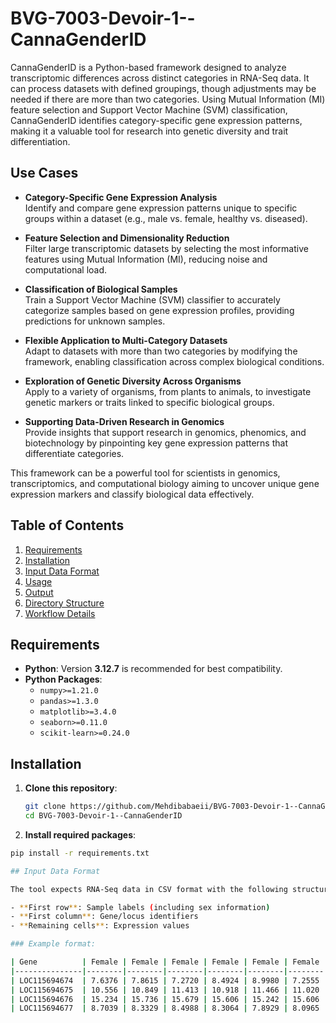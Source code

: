 # BVG-7003-Devoir-1--CannaGenderID
CannaGenderID is a Python-based framework designed to analyze transcriptomic differences across distinct categories in RNA-Seq data. It can process datasets with defined groupings, though adjustments may be needed if there are more than two categories. Using Mutual Information (MI) feature selection and Support Vector Machine (SVM) classification, CannaGenderID identifies category-specific gene expression patterns, making it a valuable tool for research into genetic diversity and trait differentiation.


## Use Cases

- **Category-Specific Gene Expression Analysis**  
   Identify and compare gene expression patterns unique to specific groups within a dataset (e.g., male vs. female, healthy vs. diseased).
  
- **Feature Selection and Dimensionality Reduction**  
   Filter large transcriptomic datasets by selecting the most informative features using Mutual Information (MI), reducing noise and computational load.

- **Classification of Biological Samples**  
   Train a Support Vector Machine (SVM) classifier to accurately categorize samples based on gene expression profiles, providing predictions for unknown samples.

- **Flexible Application to Multi-Category Datasets**  
   Adapt to datasets with more than two categories by modifying the framework, enabling classification across complex biological conditions.

- **Exploration of Genetic Diversity Across Organisms**  
   Apply to a variety of organisms, from plants to animals, to investigate genetic markers or traits linked to specific biological groups.

- **Supporting Data-Driven Research in Genomics**  
   Provide insights that support research in genomics, phenomics, and biotechnology by pinpointing key gene expression patterns that differentiate categories. 

This framework can be a powerful tool for scientists in genomics, transcriptomics, and computational biology aiming to uncover unique gene expression markers and classify biological data effectively.

## Table of Contents

1. [Requirements](#requirements)
2. [Installation](#installation)
3. [Input Data Format](#input-data-format)
4. [Usage](#usage)
5. [Output](#output)
6. [Directory Structure](#directory-structure)
7. [Workflow Details](#workflow-details)

## Requirements

- **Python**: Version **3.12.7** is recommended for best compatibility.
- **Python Packages**:
  - `numpy>=1.21.0`
  - `pandas>=1.3.0`
  - `matplotlib>=3.4.0`
  - `seaborn>=0.11.0`
  - `scikit-learn>=0.24.0`


 ## Installation

1. **Clone this repository**:
   ```bash
   git clone https://github.com/Mehdibabaeii/BVG-7003-Devoir-1--CannaGenderID.git
   cd BVG-7003-Devoir-1--CannaGenderID


2. **Install required packages**:
  ```bash
  pip install -r requirements.txt   

## Input Data Format

The tool expects RNA-Seq data in CSV format with the following structure:

- **First row**: Sample labels (including sex information)
- **First column**: Gene/locus identifiers
- **Remaining cells**: Expression values

### Example format:

| Gene          | Female | Female | Female | Female | Female | Female | Female | Female | Female | Female | Female | Male   | Male   | Male   | Male   |
|---------------|--------|--------|--------|--------|--------|--------|--------|--------|--------|--------|--------|--------|--------|--------|--------|
| LOC115694674  | 7.6376 | 7.8615 | 7.2720 | 8.4924 | 8.9980 | 7.2555 | 8.6678 | 7.4468 | 7.7121 | 8.6509 | 8.8774 | 7.4553 | 8.1364 | 7.6168 | 7.2609 |
| LOC115694675  | 10.556 | 10.849 | 11.413 | 10.918 | 11.466 | 11.020 | 11.371 | 11.208 | 11.033 | 11.451 | 11.593 | 9.6768 | 10.985 | 11.117 | 10.578 |
| LOC115694676  | 15.234 | 15.736 | 15.679 | 15.606 | 15.242 | 15.606 | 15.192 | 15.571 | 15.700 | 15.433 | 15.493 | 12.672 | 14.918 | 13.270 | 13.003 |
| LOC115694677  | 8.7039 | 8.3329 | 8.4988 | 8.3064 | 7.8929 | 8.0965 | 8.1673 | 8.4813 | 8.5287 | 8.1604 | 8.0149 | 8.5180 | 8.2074 | 7.9480 | 8.2653 |
